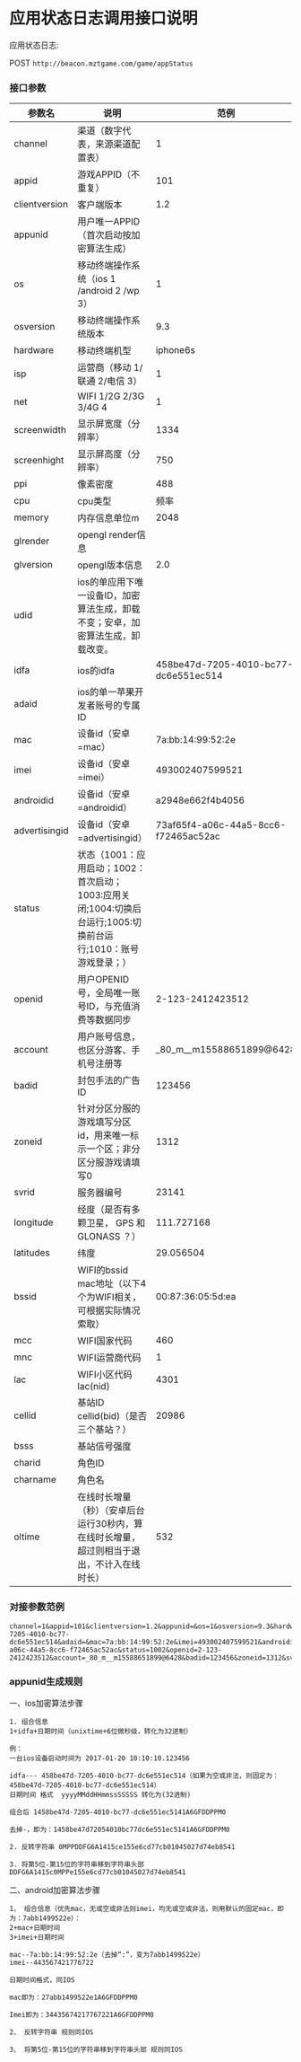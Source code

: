 应用状态日志调用接口说明
=========================

应用状态日志:

POST `http://beacon.mztgame.com/game/appStatus`
 
### 接口参数
 
| 参数名 | 说明 | 范例 |
|------|------|------|
| channel | 渠道（数字代表，来源渠道配置表） | 1 |
| appid | 游戏APPID（不重复） | 101 |
| clientversion | 客户端版本 | 1.2 |
| appunid | 用户唯一APPID（首次启动按加密算法生成） |  |
| os | 移动终端操作系统（ios 1 /android 2 /wp 3） | 1 |
| osversion | 移动终端操作系统版本 | 9.3 |
| hardware | 移动终端机型 | iphone6s |
| isp | 运营商（移动 1/联通 2/电信 3） | 1 |
| net | WIFI 1/2G 2/3G 3/4G 4 | 1 |
| screenwidth | 显示屏宽度（分辨率） | 1334 |
| screenhight | 显示屏高度（分辨率） | 750 |
| ppi | 像素密度 | 488 |
| cpu | cpu类型|频率|核数 | A9|1.8|2 |
| memory | 内存信息单位m | 2048 |
| glrender | opengl render信息 |  |
| glversion | opengl版本信息 | 2.0 |
| udid | ios的单应用下唯一设备ID，加密算法生成，卸载不变；安卓，加密算法生成，卸载改变。 |  |
| idfa | ios的idfa | 458be47d-7205-4010-bc77-dc6e551ec514 |
| adaid | ios的单一苹果开发者账号的专属ID |  |
| mac | 设备id（安卓=mac） | 7a:bb:14:99:52:2e |
| imei | 设备id（安卓=imei） | 493002407599521 |
| androidid | 设备id（安卓=androidid） | a2948e662f4b4056 |
| advertisingid | 设备id（安卓=advertisingid） | 73af65f4-a06c-44a5-8cc6-f72465ac52ac |
| status | 状态（1001：应用启动；1002：首次启动；1003:应用关闭;1004:切换后台运行;1005:切换前台运行;1010：账号游戏登录；） |
| openid | 用户OPENID号，全局唯一账号ID，与充值消费等数据同步 | 2-123-2412423512 |
| account | 用户账号信息，也区分游客、手机号注册等 | _80_m__m15588651899@6428 |
| badid | 封包手法的广告ID | 123456 |
| zoneid | 针对分区分服的游戏填写分区id，用来唯一标示一个区；非分区分服游戏请填写0 | 1312 |
| svrid | 服务器编号 | 23141 |
| longitude | 经度（是否有多颗卫星， GPS 和 GLONASS ？） | 111.727168 |
| latitudes | 纬度 | 29.056504 |
| bssid | WIFI的bssid mac地址（以下4个为WIFI相关，可根据实际情况索取） | 00:87:36:05:5d:ea |
| mcc | WIFI国家代码 | 460 |
| mnc | WIFI运营商代码 | 1 |
| lac | WIFI小区代码lac(nid) | 4301 |
| cellid | 基站ID cellid(bid)（是否三个基站？） | 20986 |
| bsss | 基站信号强度 |  |
| charid | 角色ID |  |
| charname | 角色名 |  |
| oltime | 在线时长增量（秒）（安卓后台运行30秒内，算在线时长增量，超过则相当于退出，不计入在线时长） | 532 |

### 对接参数范例

```
channel=1&appid=101&clientversion=1.2&appunid=&os=1&osversion=9.3&hardware=iphone6s&isp=1&net=1&screenwidth=1334&screenhight=750&ppi=488&cpu=A9|1.8|2&memory=2048&glrender=&glversion=2.0&udid=&idfa=458be47d-7205-4010-bc77-dc6e551ec514&adaid=&mac=7a:bb:14:99:52:2e&imei=493002407599521&androidid=a2948e662f4b4056&advertisingid=73af65f4-a06c-44a5-8cc6-f72465ac52ac&status=1002&openid=2-123-2412423512&account=_80_m__m15588651899@6428&badid=123456&zoneid=1312&svrid=23141&longitude=111.727168&latitudes=29.056504&bssid=00:87:36:05:5d:ea&mcc=460&mnc=1&lac=4301&cellid=20986&bsss=&charid=&charname=&oltime=532
```

### appunid生成规则

一、ios加密算法步骤
 ```
1. 组合信息
1+idfa+日期时间（unixtime+6位微秒级，转化为32进制）

例：
一台ios设备启动时间为 2017-01-20 10:10:10.123456

idfa--- 458be47d-7205-4010-bc77-dc6e551ec514（如果为空或非法，则固定为：458be47d-7205-4010-bc77-dc6e551ec514）
日期时间 格式  yyyyMMddHHmmssSSSSS 转化为(32进制)

组合后 1458be47d-7205-4010-bc77-dc6e551ec5141A6GFDDPPM0

去掉-，即为：1458be47d72054010bc77dc6e551ec5141A6GFDDPPM0

2. 反转字符串 0MPPDDFG6A1415ce155e6cd77cb01045027d74eb8541
 
3. 将第5位-第15位的字符串移到字符串头部 DDFG6A1415c0MPPe155e6cd77cb01045027d74eb8541
 ```
 
二、android加密算法步骤

```
1、 组合信息（优先mac，无或空或非法则imei，均无或空或非法，则用默认的固定mac，即为：7abb1499522e）：
2+mac+日期时间
3+imei+日期时间
 
mac--7a:bb:14:99:52:2e（去掉“:”，变为7abb1499522e）
imei--443567421776722
 
日期时间格式，同IOS
 
mac即为：27abb1499522e1A6GFDDPPM0
 
Imei即为：34435674217767221A6GFDDPPM0

2、 反转字符串 规则同IOS

3、 将第5位-第15位的字符串移到字符串头部 规则同IOS

```
